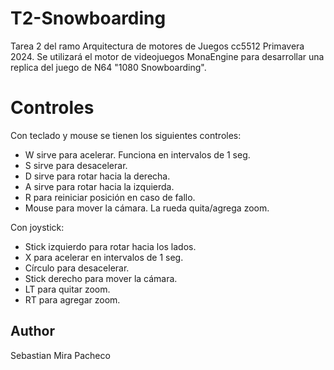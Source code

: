 # T2-Snowboarding

Tarea 2 del ramo Arquitectura de motores de Juegos cc5512 Primavera 2024. Se utilizará el motor de videojuegos MonaEngine para desarrollar una replica del juego de N64 "1080 Snowboarding".

# Controles

Con teclado y mouse se tienen los siguientes controles:

- W sirve para acelerar. Funciona en intervalos de 1 seg.
- S sirve para desacelerar.
- D sirve para rotar hacia la derecha.
- A sirve para rotar hacia la izquierda.
- R para reiniciar posición en caso de fallo.
- Mouse para mover la cámara. La rueda quita/agrega zoom.

Con joystick:

- Stick izquierdo para rotar hacia los lados.
- X para acelerar en intervalos de 1 seg.
- Círculo para desacelerar.
- Stick derecho para mover la cámara.
- LT para quitar zoom.
- RT para agregar zoom.

## Author

Sebastian Mira Pacheco
